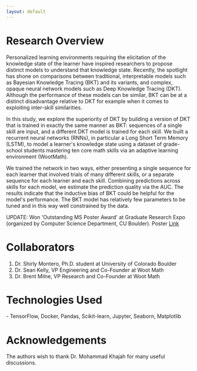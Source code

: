 ```yaml
---
layout: default
---
```


# Research Overview

Personalized learning environments requiring the elicitation of the knowledge state of the learner have inspired researchers to propose distinct models to understand that knowledge state. Recently, the spotlight has shone on comparisons between traditional, interpretable models such as Bayesian Knowledge Tracing (BKT) and its variants, and complex, opaque neural network models such as Deep Knowledge Tracing (DKT). Although the performance of these models can be similar, BKT can be at a distinct disadvantage relative to DKT for example when it comes to exploiting inter-skill similarities.

In this study, we explore the superiority of DKT by building a version of DKT that is trained in exactly the same manner as BKT: sequences of a single skill are input, and a different DKT model is trained for each skill. We built a recurrent neural networks (RNNs), in particular a Long Short Term Memory (LSTM), to model a learner's knowledge state using a dataset of grade-school students mastering ten core math skills via an adaptive learning environment (WootMath).

We trained the network in two ways, either presenting a single sequence for each learner that involved trials of many different skills, or a separate sequence for each learner and each skill. Combining predictions across skills for each model, we estimate the prediction quality via the AUC. The results indicate that the inductive bias of BKT could be helpful for the model's performance. The BKT model has relatively few parameters to be tuned and in this way well constrained by the data.

UPDATE: Won 'Outstanding MS Poster Award' at Graduate Research Expo (organized by Computer Science Department, CU Boulder). Poster [Link](https://github.com/aroraakshit/deep_knowledge_tracing/raw/master/expo_final2.jpg)

# Collaborators
1. Dr. Shirly Montero, Ph.D. student at University of Colorado Boulder [<i class="fab fa-linkedin-in"></i>](https://www.linkedin.com/in/shirly-berends-montero-8aba639/)
2. Dr. Sean Kelly, VP Engineering and Co-Founder at Woot Math [<i class="fab fa-linkedin-in"></i>](https://www.linkedin.com/in/sean-kelly-2406baa/)
3. Dr. Brent Milne, VP Research and Co-Founder at Woot Math [<i class="fab fa-linkedin-in"></i>](https://www.linkedin.com/in/rbmilne/)

# Technologies Used
<i class="fab fa-python"></i> - TensorFlow, Docker, Pandas, Scikit-learn, Jupyter, Seaborn, Matplotlib

# Acknowledgements
The authors wish to thank Dr. Mohammad Khajah [<i class="fab fa-github-alt"></i>](https://github.com/mmkhajah) for many useful discussions.
